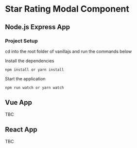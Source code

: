 # Star Rating Modal Component

## Node.js Express App

### Project Setup

cd into the root folder of vanillajs and run the commands below

Install the dependencies

```
npm install or yarn install
```

Start the application

```
npm run watch or yarn watch
```

## Vue App

TBC

## React App

TBC
